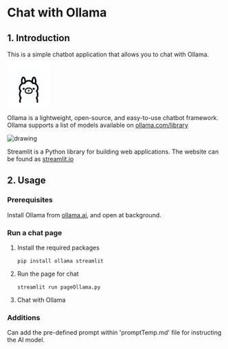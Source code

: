 # Chat with Ollama


## 1. Introduction
This is a simple chatbot application that allows you to chat with Ollama.

<img src="assets/ollama.png" alt="drawing" width="100"/>

Ollama is a lightweight, open-source, and easy-to-use chatbot framework. 
Ollama supports a list of models available on [ollama.com/library](https://ollama.com/library 'ollama model library')

<img src="assets/streamlit.png" alt="drawing" width="150"/>

Streamlit is a Python library for building web applications.
The website can be found as [streamlit.io](https://streamlit.io 'streamlit website')






## 2. Usage
### Prerequisites

Install Ollama from [ollama.ai](https://ollama.ai 'ollama website'), and open at background.

### Run a chat page
1. Install the required packages
   ```
   pip install ollama streamlit
   ```
2. Run the page for chat
   ```
   streamlit run pageOllama.py
   ```
3. Chat with Ollama


### Additions
Can add the pre-defined prompt within 'promptTemp.md' file for instructing the AI model.